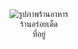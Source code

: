 
<html lang="th">
<head>
  <meta charset="UTF-8">
  <title>ข้อมูลร้านอาหาร</title>
  <style>
    body {
      text-align: center;
   }
  </style>
</head>
<body>

  <div>
    <img src="ไฟล์รูปภาพ" alt="รูปภาพร้านอาหาร"></div>
    <div>ร้านอร่อยเด็ด</div>
    <div>ที่อยู่</div>
  </div>
</body>
</html>
